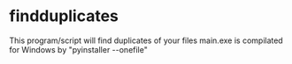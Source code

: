 # findduplicates
This program/script will find duplicates of your files
main.exe is compilated for Windows by "pyinstaller --onefile"
